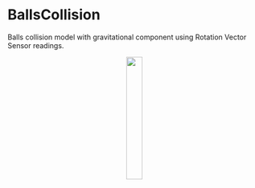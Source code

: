 # BallsCollision
Balls collision model with gravitational component using Rotation Vector Sensor readings.

<p align="center">
<img src="https://github.com/divid3d/BallsCollision/blob/master/img/balls_gif.gif?raw=true" width="25%" height="25%"/>
</p>
